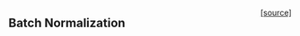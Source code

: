 <span style="float:right;">[[source]](https://github.com/adamtiger/NNSharp/blob/master/NNSharp/Kernels/CPUKernels/BatchNormKernel.cs#L11) </span>
## Batch Normalization 

